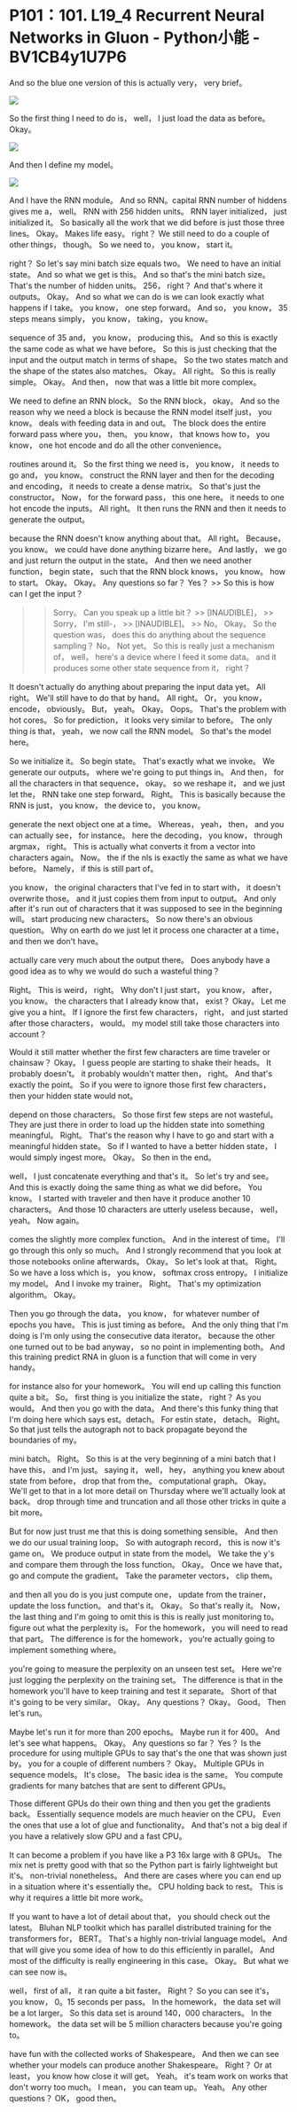 # P101：101. L19_4 Recurrent Neural Networks in Gluon - Python小能 - BV1CB4y1U7P6

 And so the blue one version of this is actually very， very brief。

![](img/f5e175718dcc4851c9f19406b7c49058_1.png)

 So the first thing I need to do is， well， I just load the data as before。 Okay。

![](img/f5e175718dcc4851c9f19406b7c49058_3.png)

 And then I define my model。

![](img/f5e175718dcc4851c9f19406b7c49058_5.png)

 And I have the RNN module。 And so RNN。capital RNN number of hiddens gives me a， well。 RNN with 256 hidden units。 RNN layer initialized， just initialized it。 So basically all the work that we did before is just those three lines。 Okay。 Makes life easy。 right？ We still need to do a couple of other things， though。 So we need to， you know， start it。

 right？ So let's say mini batch size equals two。 We need to have an initial state。 And so what we get is this。 And so that's the mini batch size。 That's the number of hidden units。 256， right？ And that's where it outputs。 Okay。 And so what we can do is we can look exactly what happens if I take。 you know， one step forward。 And so， you know， 35 steps means simply， you know， taking， you know。

 sequence of 35 and， you know， producing this。 And so this is exactly the same code as what we have before。 So this is just checking that the input and the output match in terms of shape。 So the two states match and the shape of the states also matches。 Okay。 All right。 So this is really simple。 Okay。 And then， now that was a little bit more complex。

 We need to define an RNN block。 So the RNN block， okay。 And so the reason why we need a block is because the RNN model itself just， you know。 deals with feeding data in and out。 The block does the entire forward pass where you， then。 you know， that knows how to， you know， one hot encode and do all the other convenience。

 routines around it。 So the first thing we need is， you know， it needs to go and， you know。 construct the RNN layer and then for the decoding and encoding， it needs to create a dense matrix。 So that's just the constructor。 Now， for the forward pass， this one here。 it needs to one hot encode the inputs。 All right。 It then runs the RNN and then it needs to generate the output。

 because the RNN doesn't know anything about that。 All right。 Because， you know。 we could have done anything bizarre here。 And lastly， we go and just return the output in the state。 And then we need another function， begin state， such that the RNN block knows， you know。 how to start。 Okay。 Okay。 Any questions so far？ Yes？ >> So this is how can I get the input？

 >> Sorry。 Can you speak up a little bit？ >> [INAUDIBLE]， >> Sorry， I'm still-， >> [INAUDIBLE]。 >> No。 Okay。 So the question was， does this do anything about the sequence sampling？ No。 Not yet。 So this is really just a mechanism of， well， here's a device where I feed it some data。 and it produces some other state sequence from it， right？

 It doesn't actually do anything about preparing the input data yet。 All right。 We'll still have to do that by hand。 All right。 Or， you know， encode， obviously。 But， yeah。 Okay。 Oops。 That's the problem with hot cores。 So for prediction， it looks very similar to before。 The only thing is that， yeah， we now call the RNN model。 So that's the model here。

 So we initialize it。 So begin state。 That's exactly what we invoke。 We generate our outputs。 where we're going to put things in。 And then， for all the characters in that sequence， okay。 so we reshape it， and we just let the， RNN take one step forward。 Right。 This is basically because the RNN is just， you know， the device to， you know。

 generate the next object one at a time。 Whereas， yeah， then， and you can actually see， for instance。 here the decoding， you know， through argmax， right。 This is actually what converts it from a vector into characters again。 Now。 the if the nls is exactly the same as what we have before。 Namely， if this is still part of。

 you know， the original characters that I've fed in to start with， it doesn't overwrite those。 and it just copies them from input to output。 And only after it's run out of characters that it was supposed to see in the beginning will。 start producing new characters。 So now there's an obvious question。 Why on earth do we just let it process one character at a time， and then we don't have。

 actually care very much about the output there。 Does anybody have a good idea as to why we would do such a wasteful thing？

 Right。 This is weird， right。 Why don't I just start， you know， after， you know。 the characters that I already know that， exist？ Okay。 Let me give you a hint。 If I ignore the first few characters， right， and just started after those characters， would。 my model still take those characters into account？

 Would it still matter whether the first few characters are time traveler or chainsaw？ Okay。 I guess people are starting to shake their heads。 It probably doesn't。 it probably wouldn't matter then， right。 And that's exactly the point。 So if you were to ignore those first few characters， then your hidden state would not。

 depend on those characters。 So those first few steps are not wasteful。 They are just there in order to load up the hidden state into something meaningful。 Right。 That's the reason why I have to go and start with a meaningful hidden state。 So if I wanted to have a better hidden state， I would simply ingest more。 Okay。 So then in the end。

 well， I just concatenate everything and that's it。 So let's try and see。 And this is exactly doing the same thing as what we did before。 You know。 I started with traveler and then have it produce another 10 characters。 And those 10 characters are utterly useless because， well， yeah。 Now again。

 comes the slightly more complex function。 And in the interest of time。 I'll go through this only so much。 And I strongly recommend that you look at those notebooks online afterwards。 Okay。 So let's look at that。 Right。 So we have a loss which is， you know， softmax cross entropy。 I initialize my model。 And I invoke my trainer。 Right。 That's my optimization algorithm。 Okay。

 Then you go through the data， you know， for whatever number of epochs you have。 This is just timing as before。 And the only thing that I'm doing is I'm only using the consecutive data iterator。 because the other one turned out to be bad anyway， so no point in implementing both。 And this training predict RNA in gluon is a function that will come in very handy。

 for instance also for your homework。 You will end up calling this function quite a bit。 So。 first thing is you initialize the state， right？ As you would。 And then you go with the data。 And there's this funky thing that I'm doing here which says est。detach。 For estin state， detach。 Right。 So that just tells the autograph not to back propagate beyond the boundaries of my。

 mini batch。 Right。 So this is at the very beginning of a mini batch that I have this， and I'm just。 saying it， well， hey， anything you knew about state from before， drop that from the。 computational graph。 Okay。 We'll get to that in a lot more detail on Thursday where we'll actually look at back。 drop through time and truncation and all those other tricks in quite a bit more。

 But for now just trust me that this is doing something sensible。 And then we do our usual training loop。 So with autograph record， this is now it's game on。 We produce output in state from the model。 We take the y's and compare them through the loss function。 Okay。 Once we have that， go and compute the gradient。 Take the parameter vectors， clip them。

 and then all you do is you just compute one， update from the trainer， update the loss function。 and that's it。 Okay。 So that's really it。 Now， the last thing and I'm going to omit this is this is really just monitoring to。 figure out what the perplexity is。 For the homework， you will need to read that part。 The difference is for the homework， you're actually going to implement something where。

 you're going to measure the perplexity on an unseen test set。 Here we're just logging the perplexity on the training set。 The difference is that in the homework you'll have to keep training and test it separate。 Short of that it's going to be very similar。 Okay。 Any questions？ Okay。 Good。 Then let's run。

 Maybe let's run it for more than 200 epochs。 Maybe run it for 400。 And let's see what happens。 Okay。 Any questions so far？ Yes？ Is the procedure for using multiple GPUs to say that's the one that was shown just by。 you for a couple of different numbers？ Okay。 Multiple GPUs in sequence models。 It's close。 The basic idea is the same。 You compute gradients for many batches that are sent to different GPUs。

 Those different GPUs do their own thing and then you get the gradients back。 Essentially sequence models are much heavier on the CPU。 Even the ones that use a lot of glue and functionality。 And that's not a big deal if you have a relatively slow GPU and a fast CPU。

 It can become a problem if you have like a P3 16x large with 8 GPUs。 The mix net is pretty good with that so the Python part is fairly lightweight but it's。 non-trivial nonetheless。 And there are cases where you can end up in a situation where it's essentially the。 CPU holding back to rest。 This is why it requires a little bit more work。

 If you want to have a lot of detail about that， you should check out the latest。 Bluhan NLP toolkit which has parallel distributed training for the transformers for， BERT。 That's a highly non-trivial language model。 And that will give you some idea of how to do this efficiently in parallel。 And most of the difficulty is really engineering in this case。 Okay。 But what we can see now is。

 well， first of all， it ran quite a bit faster。 Right？ So you can see it's， you know， 0。15 seconds per pass。 In the homework， the data set will be a lot larger。 So this data set is around 140，000 characters。 In the homework。 the data set will be 5 million characters because you're going to。

 have fun with the collected works of Shakespeare。 And then we can see whether your models can produce another Shakespeare。 Right？ Or at least， you know how close it will get。 Yeah。 it's team work on works that don't worry too much。 I mean， you can team up。 Yeah。 Any other questions？ OK， good then。